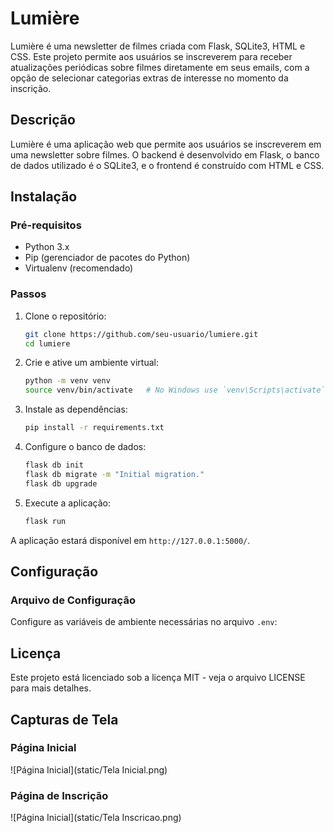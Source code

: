 # Lumière

Lumière é uma newsletter de filmes criada com Flask, SQLite3, HTML e CSS. Este projeto permite aos usuários se inscreverem para receber atualizações periódicas sobre filmes diretamente em seus emails, com a opção de selecionar categorias extras de interesse no momento da inscrição.

## Descrição

Lumière é uma aplicação web que permite aos usuários se inscreverem em uma newsletter sobre filmes. O backend é desenvolvido em Flask, o banco de dados utilizado é o SQLite3, e o frontend é construído com HTML e CSS.

## Instalação

### Pré-requisitos

- Python 3.x
- Pip (gerenciador de pacotes do Python)
- Virtualenv (recomendado)

### Passos

1. Clone o repositório:

    ```bash
    git clone https://github.com/seu-usuario/lumiere.git
    cd lumiere
    ```

2. Crie e ative um ambiente virtual:

    ```bash
    python -m venv venv
    source venv/bin/activate   # No Windows use `venv\Scripts\activate`
    ```

3. Instale as dependências:

    ```bash
    pip install -r requirements.txt
    ```

4. Configure o banco de dados:

    ```bash
    flask db init
    flask db migrate -m "Initial migration."
    flask db upgrade
    ```

5. Execute a aplicação:

    ```bash
    flask run
    ```

A aplicação estará disponível em `http://127.0.0.1:5000/`.

## Configuração

### Arquivo de Configuração

Configure as variáveis de ambiente necessárias no arquivo `.env`:

## Licença

Este projeto está licenciado sob a licença MIT - veja o arquivo LICENSE para mais detalhes.

## Capturas de Tela

### Página Inicial
![Página Inicial](static/Tela Inicial.png)

### Página de Inscrição
![Página Inicial](static/Tela Inscricao.png)

